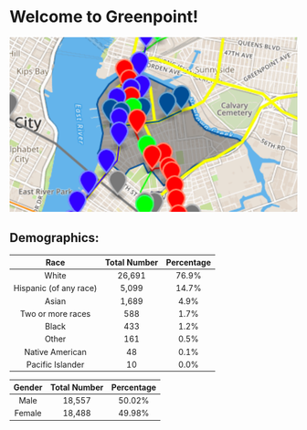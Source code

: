 # Welcome to Greenpoint!

![map](GreenpointMap.png)

## Demographics:

| Race                   | Total Number  | Percentage  |
| :--------------------: |:-------------:| :----------:|
| White                  | 26,691        | 76.9%       |
| Hispanic (of any race) | 5,099         | 14.7%       |
| Asian                  | 1,689         | 4.9%        |
| Two or more races      | 588           | 1.7%        |
| Black                  | 433           | 1.2%        |
| Other                  | 161           | 0.5%        |
| Native American        | 48            | 0.1%        |
| Pacific Islander       | 10            | 0.0%        |


| Gender | Total Number | Percentage |
| :----: |:------------:| :---------:|
| Male   | 18,557       | 50.02%     |
| Female | 18,488       | 49.98%     |

